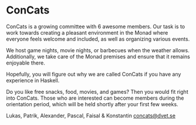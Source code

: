 # ConCats 
ConCats is a growing committee
with 6 awesome members. Our
task is to work towards creating
a pleasant environment in the
Monad where everyone feels
welcome and included, as well as
organizing various events.

We host game nights, movie
nights, or barbecues when the
weather allows. Additionally, we
take care of the Monad premises and ensure that it remains
enjoyable there.

Hopefully, you will figure out
why we are called ConCats if you
have any experience in Haskell.

Do you like free snacks, food,
movies, and games? Then you
would fit right into ConCats.
Those who are interested can
become members during the
orientation period, which will be
held shortly after your first few
weeks.

Lukas, Patrik, Alexander, Pascal, Faisal & Konstantin
[concats@dvet.se](mailto:concats@dvet.se)